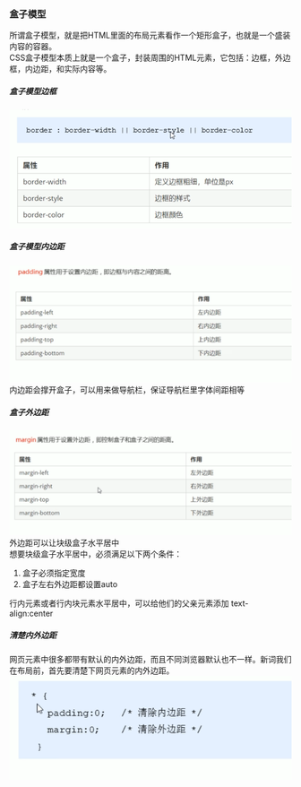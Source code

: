 ### 盒子模型
所谓盒子模型，就是把HTML里面的布局元素看作一个矩形盒子，也就是一个盛装内容的容器。  
CSS盒子模型本质上就是一个盒子，封装周围的HTML元素，它包括：边框，外边框，内边距，和实际内容等。  

##### 盒子模型边框
![](pictures/25.png)


##### 盒子模型内边距
![](pictures/26.png)
内边距会撑开盒子，可以用来做导航栏，保证导航栏里字体间距相等  

##### 盒子外边距
![](pictures/27.png)
外边距可以让块级盒子水平居中  
想要块级盒子水平居中，必须满足以下两个条件：  
1. 盒子必须指定宽度  
2. 盒子左右外边距都设置auto  

行内元素或者行内块元素水平居中，可以给他们的父亲元素添加 text-align:center  

##### 清楚内外边距
网页元素中很多都带有默认的内外边距，而且不同浏览器默认也不一样。新词我们在布局前，首先要清楚下网页元素的内外边距。  
![](pictures/28.png)















